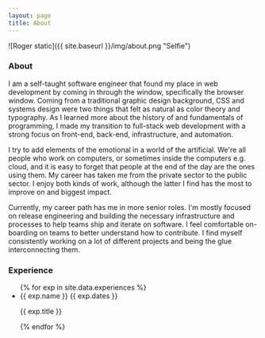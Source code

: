 ```yaml
---
layout: page
title: About
---
```


![Roger static]({{ site.baseurl }}/img/about.png "Selfie")

### About

I am a self-taught software engineer that found my place in web development by
coming in through the window, specifically the browser window. Coming from a
traditional graphic design background, CSS and systems design were two things
that felt as natural as color theory and typography. As I learned more about the
history of and fundamentals of programming, I made my transition to full-stack
web development with a strong focus on front-end, back-end, infrastructure,
and automation.

I try to add elements of the emotional in a world of the artificial. We're all
people who work on computers, or sometimes inside the computers e.g. cloud, and
it is easy to forget that people at the end of the day are the ones using them.
My career has taken me from the private sector to the public sector. I enjoy
both kinds of work, although the latter I find has the most to improve on and
biggest impact.

Currently, my career path has me in more senior roles. I'm mostly focused on
release engineering and building the necessary infrastructure and processes to
help teams ship and iterate on software. I feel comfortable on-boarding on teams
to better understand how to contribute. I find myself consistently working on a
lot of different projects and being the glue interconnecting them.

### Experience
<ul class="exp-list">
  {% for exp in site.data.experiences %}
  <li>
    <span class="exp-name">{{ exp.name }}</span>
    <span class="exp-dates" title="{{ exp.length }}">{{ exp.dates }}</span>
    <p>{{ exp.title }}</p>
  </li>
  {% endfor %}
</ul>
